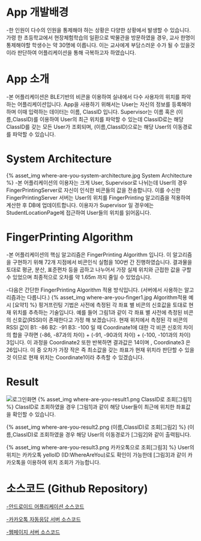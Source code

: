 
# App 개발배경
-한 인원이 다수의 인원을 통제해야 하는 상황은 다양한 상황에서 발생할 수 있습니다. 가령 한 초등학교에서 현장체험학습의 일환으로 박물관을 방문하였을 경우, 교사 한명이 통제해야할 학생수는 약 30명에 이릅니다. 이는 교사에게 부담스러운 수가 될 수 있을것이라 판단하여 어플리케이션을 통해 극복하고자 하였습니다.

# App 소개
-본 어플리케이션은 BLE기반의 비콘을 이용하여 실내에서 다수 사용자의 위치를 파악하는 어플리케이션입니다. App을 사용하기 위해서는 User는 자신의 정보를 등록해야 하며 이때 입력하는 데이터는 이름, ClassID 입니다. Supervisor는 이름 혹은 (이름,ClassID)를 이용하여 User의 최근 위치를 파악할 수 있는데 ClassID로는 해당 ClassID를 갖는 모든 User가 조회되며, (이름,ClassID)으로는 해당 User의 이동경로를 파악할 수 있습니다.

# System Architecture
{% asset_img where-are-you-system-architecture.jpg System Architecture %}
-본 어플리케이션의 이용자는 크게 User, Supervisor로 나뉘는데 User의 경우 FingerPrintingServer로 자신이 인식한 비콘들의 값을 전송합니다. 이를 수신한 FingerPrintingServer 서버는 User의 위치를 FingerPrinting 알고리즘을 적용하여 계산한 후 DB에 업데이트합니다. 이용자가 Supervisor 일 경우에는 StudentLocationPage에 접근하여 User들의 위치를 읽어옵니다.

# FingerPrinting Algorithm
-본 어플리케이션의 핵심 알고리즘은 FingerPrinting Algorithm 입니다. 이 알고리즘을 구현하기 위해 72개 지점에서 비콘인식 실험을 100번 간 진행하였습니다. 결과물을 토대로 평균, 분산, 표준편차 등을 곱하고 나누어서 가장 실제 위치와 근접한 값을 구할 수 있었으며 최종적으로 오차를 약 1.65m 까지 줄일 수 있었습니다.

-다음은 간단한 FingerPrinting Algorithm 적용 방식입니다. (서버에서 사용하는 알고리즘과는 다릅니다.)
{% asset_img where-are-you-finger1.jpg Algorithm적용 예시 [요약1] %}
핑거프린팅 기법은 사전에 측정된 각 좌표 별 비콘의 신호값을 토대로 현재 위치를 추측하는 기술입니다. 예를 들어 그림1과 같이 각 좌표 별 사전에 측정된 비콘의 신호값(RSSI)이 존재한다고 가정 해 보겠습니다.
현재 위치에서 측정된 각 비콘의 RSSI 값이 B1: -86 B2: -91 B3: -100 일 때 Coordinate1에 대한 각 비콘 신호의 차이의 합을 구하면 (-86, -87과의 차이) + (-91, -90과의 차이) + (-100, -101과의 차이) 3입니다. 이 과정을 Coordinate2 또한 반복하면 결과값은 14이며 , Coordinate3 은 26입니다.
이 중 오차가 가장 작은 즉 최소값을 갖는 좌표가 현재 위치라 판단할 수 있을 것 이므로 현재 위치는 Coordinate1이라 추측할 수 있겠습니다.


# Result
![로그인화면](./images/login.jpg) 
{% asset_img where-are-you-result1.png ClassID로 조회[그림1] %}
ClassID로 조회하였을 경우 [그림1]과 같이 해당 User들이 최근에 위치한 좌표값을 확인할 수 있습니다.

{% asset_img where-are-you-result2.png (이름,ClassID)로 조회[그림2] %}
(이름,ClassID)로 조회하였을 경우 해당 User의 이동경로가 [그림2]와 같이 출력됩니다.

{% asset_img where-are-you-result3.png 카카오톡으로 조회[그림3] %}
User의 위치는 카카오톡 yelloID (ID:WhereAreYou)로도 확인이 가능한데 [그림3]과 같이 카카오톡을 이용하여 위치 조회가 가능합니다.

# 소스코드 (Github Repository)
[-안드로이드 어플리케이션 소스코드](https://github.com/KKimSangHeon/Where_Are_You_Application)

[-카카오톡 자동응답 서버 소스코드](https://github.com/KKimSangHeon/Where_Are_You_KakaoServer)

[-웹페이지 서버 소스코드](https://github.com/KKimSangHeon/Where_Are_You_JSONPage)
